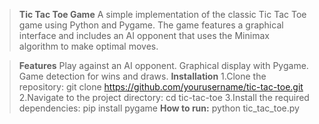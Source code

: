> **Tic Tac Toe Game**
A simple implementation of the classic Tic Tac Toe game using Python and Pygame. The game features a graphical interface and includes an AI opponent that uses the Minimax algorithm to make optimal moves.

> **Features**
Play against an AI opponent.
Graphical display with Pygame.
Game detection for wins and draws.
> **Installation**
1.Clone the repository:
git clone https://github.com/yourusername/tic-tac-toe.git
2.Navigate to the project directory:
cd tic-tac-toe
3.Install the required dependencies:
pip install pygame
> **How to run:**
python tic_tac_toe.py

